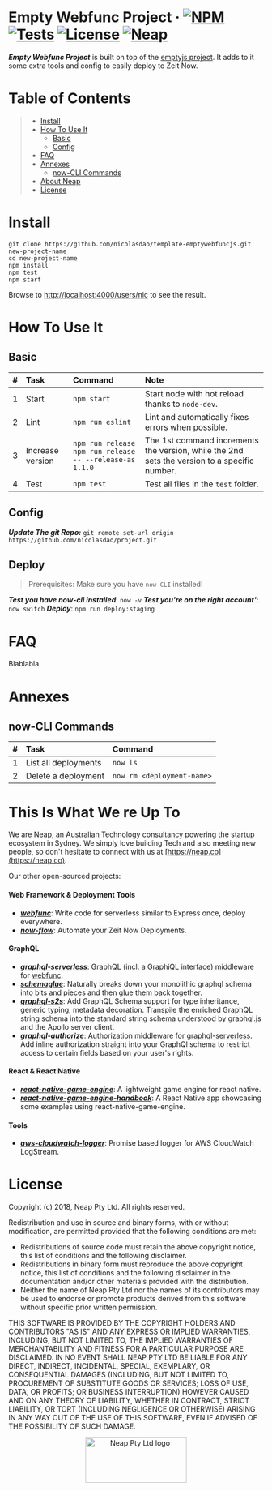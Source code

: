 # Empty Webfunc Project &middot;  [![NPM](https://img.shields.io/npm/v/webfunc.svg?style=flat)](https://www.npmjs.com/package/webfunc) [![Tests](https://travis-ci.org/nicolasdao/webfunc.svg?branch=master)](https://travis-ci.org/nicolasdao/webfunc) [![License](https://img.shields.io/badge/License-BSD%203--Clause-blue.svg)](https://opensource.org/licenses/BSD-3-Clause) [![Neap](https://neap.co/img/made_by_neap.svg)](#this-is-what-we-re-up-to)
__*Empty Webfunc Project*__ is built on top of the [emptyjs project](https://github.com/nicolasdao/template-emptyjs#license). It adds to it some extra tools and config to easily deploy to Zeit Now.

# Table of Contents

> * [Install](#install) 
> * [How To Use It](#how-to-use-it) 
>   - [Basic](#basic)
>   - [Config](#config)
> * [FAQ](#faq)
> * [Annexes](#annexes)
>   - [now-CLI Commands](#now-cli-commands)
> * [About Neap](#this-is-what-we-re-up-to)
> * [License](#license)


# Install
```
git clone https://github.com/nicolasdao/template-emptywebfuncjs.git new-project-name
cd new-project-name
npm install
npm test
npm start
```

Browse to [http://localhost:4000/users/nic](http://localhost:4000/users/nic) to see the result. 

# How To Use It
## Basic

| # |Task             | Command                                                       | Note                                               | 
|:-:| :--------------- |:------------------------------------------------------------- |:---------------------------------------------------|
| 1 | Start            | `npm start`                                                   | Start node with hot reload thanks to `node-dev`.   |
| 2 | Lint             | `npm run eslint`                                              | Lint and automatically fixes errors when possible. |
| 3 | Increase version | `npm run release`<br/>`npm run release -- --release-as 1.1.0` | The 1st command increments the version, while the 2nd sets the version to a specific number. |
| 4 | Test             | `npm test`                                                    | Test all files in the `test` folder.               |

## Config

__*Update The git Repo:*__ `git remote set-url origin https://github.com/nicolasdao/project.git`

## Deploy
> Prerequisites: Make sure you have `now-CLI` installed!

__*Test you have now-cli installed*__: `now -v`
__*Test you're on the right account'*__: `now switch`
__*Deploy*__: `npm run deploy:staging`


# FAQ
Blablabla

# Annexes
## now-CLI Commands

| # | Task                 | Command                       |
|:-:| :------------------- |:----------------------------- |
| 1 | List all deployments | `now ls`                      |
| 2 | Delete a deployment  | `now rm <deployment-name>`    |

# This Is What We re Up To
We are Neap, an Australian Technology consultancy powering the startup ecosystem in Sydney. We simply love building Tech and also meeting new people, so don't hesitate to connect with us at [https://neap.co](https://neap.co).

Our other open-sourced projects:
#### Web Framework & Deployment Tools
* [__*webfunc*__](https://github.com/nicolasdao/webfunc): Write code for serverless similar to Express once, deploy everywhere. 
* [__*now-flow*__](https://github.com/nicolasdao/now-flow): Automate your Zeit Now Deployments.

#### GraphQL
* [__*graphql-serverless*__](https://github.com/nicolasdao/graphql-serverless): GraphQL (incl. a GraphiQL interface) middleware for [webfunc](https://github.com/nicolasdao/webfunc).
* [__*schemaglue*__](https://github.com/nicolasdao/schemaglue): Naturally breaks down your monolithic graphql schema into bits and pieces and then glue them back together.
* [__*graphql-s2s*__](https://github.com/nicolasdao/graphql-s2s): Add GraphQL Schema support for type inheritance, generic typing, metadata decoration. Transpile the enriched GraphQL string schema into the standard string schema understood by graphql.js and the Apollo server client.
* [__*graphql-authorize*__](https://github.com/nicolasdao/graphql-authorize.git): Authorization middleware for [graphql-serverless](https://github.com/nicolasdao/graphql-serverless). Add inline authorization straight into your GraphQl schema to restrict access to certain fields based on your user's rights.

#### React & React Native
* [__*react-native-game-engine*__](https://github.com/bberak/react-native-game-engine): A lightweight game engine for react native.
* [__*react-native-game-engine-handbook*__](https://github.com/bberak/react-native-game-engine-handbook): A React Native app showcasing some examples using react-native-game-engine.

#### Tools
* [__*aws-cloudwatch-logger*__](https://github.com/nicolasdao/aws-cloudwatch-logger): Promise based logger for AWS CloudWatch LogStream.

# License
Copyright (c) 2018, Neap Pty Ltd.
All rights reserved.

Redistribution and use in source and binary forms, with or without modification, are permitted provided that the following conditions are met:
* Redistributions of source code must retain the above copyright notice, this list of conditions and the following disclaimer.
* Redistributions in binary form must reproduce the above copyright notice, this list of conditions and the following disclaimer in the documentation and/or other materials provided with the distribution.
* Neither the name of Neap Pty Ltd nor the names of its contributors may be used to endorse or promote products derived from this software without specific prior written permission.

THIS SOFTWARE IS PROVIDED BY THE COPYRIGHT HOLDERS AND CONTRIBUTORS "AS IS" AND
ANY EXPRESS OR IMPLIED WARRANTIES, INCLUDING, BUT NOT LIMITED TO, THE IMPLIED
WARRANTIES OF MERCHANTABILITY AND FITNESS FOR A PARTICULAR PURPOSE ARE
DISCLAIMED. IN NO EVENT SHALL NEAP PTY LTD BE LIABLE FOR ANY
DIRECT, INDIRECT, INCIDENTAL, SPECIAL, EXEMPLARY, OR CONSEQUENTIAL DAMAGES
(INCLUDING, BUT NOT LIMITED TO, PROCUREMENT OF SUBSTITUTE GOODS OR SERVICES;
LOSS OF USE, DATA, OR PROFITS; OR BUSINESS INTERRUPTION) HOWEVER CAUSED AND
ON ANY THEORY OF LIABILITY, WHETHER IN CONTRACT, STRICT LIABILITY, OR TORT
(INCLUDING NEGLIGENCE OR OTHERWISE) ARISING IN ANY WAY OUT OF THE USE OF THIS
SOFTWARE, EVEN IF ADVISED OF THE POSSIBILITY OF SUCH DAMAGE.

<p align="center"><a href="https://neap.co" target="_blank"><img src="https://neap.co/img/neap_color_horizontal.png" alt="Neap Pty Ltd logo" title="Neap" height="89" width="200"/></a></p>
